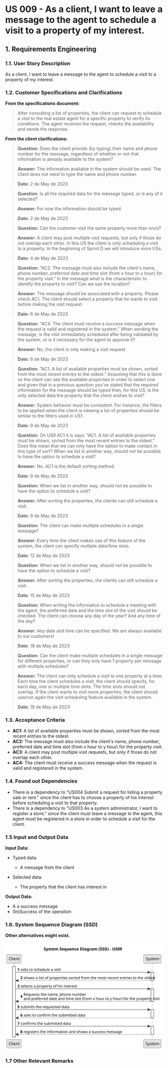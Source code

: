 # US 009 - As a client, I want to leave a message to the agent to schedule a visit to a property of my interest. 

## 1. Requirements Engineering


### 1.1. User Story Description


As a client, I want to leave a message to the agent to schedule a visit to a property of my interest.



### 1.2. Customer Specifications and Clarifications 


**From the specifications document:**

>	After consulting a list of properties, the client can request to schedule a visit to the real estate agent for a specific property to verify its conditions. The agent receives the request, checks the availability and sends the response.


**From the client clarifications:**

> **Question:** Does the client provide (by typing) their name and phone number for the message, regardless of whether or not that information is already available to the system?
>
>  **Answer:** The information available in the system should be used. The client does not need to type the name and phone number.
>
> **Date:** 2 de May de 2023

> **Question:** Is all the required data for the message typed, or is any of it selected?
> 
>  **Answer:** For now the information should be typed.
>
> **Date:** 2 de May de 2023

> **Question:** Can the customer visit the same property more than once?
>
>  **Answer:** A client may post multiple visit requests, but only if those do not overlap each other. In this US the client is only scheduling a visit to a property. In the beginning of Sprint D we will introduce more USs.
>
> **Date:** 4 de May de 2023

> **Question:** "AC2. The message must also include the client's name, phone number, preferred date and time slot (from x hour to y hour) for the property visit." In the message what is the characteristic to identify the property to visit? Can we use the location? 
>
>  **Answer:** The message should be associated with a property. Please check AC1. The client should select a property that he wants to visit before making the visit request.
>
> **Date:**  6 de May de 2023

> **Question:** "AC4. The client must receive a success message when the request is valid and registered in the system." When sending the message, is the visit immediately scheduled after being validated by the system, or is it necessary for the agent to approve it?
>
>  **Answer:** No, the client is only making a visit request.
>
> **Date:**  6 de May de 2023

> **Question:** "AC1. A list of available properties must be shown, sorted from the most recent entries to the oldest." Assuming that this is done so the client can see the available properties in order to select one and given that in a previous question you've stated that the required information for the message should be typed then, for this US, is the only selected data the property that the client wishes to visit?
>
>  **Answer:** System behavior must be consistent. For instance, the filters to be applied when the client is viewing a list of properties should be similar to the filters used in US1.
>
> **Date:** 9 de May de 2023

> **Question:** On US9 AC1 it is says: "AC1. A list of available properties must be shown, sorted from the most recent entries to the oldest." Does this mean that we can only have the option to make contact in this type of sort? When we list in another way, should not be possible to have the option to schedule a visit?
>
>  **Answer:** No. AC1 is the default sorting method.
>
> **Date:** 9 de May de 2023

> **Question:** When we list in another way, should not be possible to have the option to schedule a visit?
>
>  **Answer:** After sorting the properties, the cliente can still schedule a visit.
>
> **Date:** 9 de May de 2023

> **Question:** The client can make multiple schedules in a single message?
>
>  **Answer:** Every time the client makes use of this feature of the system, the client can specify multiple date/time slots.
>
> **Date:** 12 de May de 2023

> **Question:** When we list in another way, should not be possible to have the option to schedule a visit?
>
>  **Answer:** After sorting the properties, the cliente can still schedule a visit.
>
> **Date:** 15 de May de 2023

> **Question:** When writing the information to schedule a meeting with the agent, the preferred date and the time slot of the visit should be checked. The client can choose any day of the year? And any time of the day?
>
>  **Answer:** Any date and time can be specified. We are always available to our customers!
>
> **Date:**  18 de May de 2023

> **Question:**  Can the client make multiple schedules in a single message for different properties, or can they only have 1 property per message with multiple schedules?
>
>  **Answer:** The client can only schedule a visit to one property at a time. Each time the client schedules a visit, the client should specify, for each day, one or multiple time slots. The time slots should not overlap. If the client wants to visit more properties, the client should use/run again the visit scheduling feature available in the system.
>
> **Date:** 19 de May de 2023


### 1.3. Acceptance Criteria


* **AC1:** A list of available properties must be shown, sorted from the most recent entries to the oldest.
* **AC2:** The message must also include the client's name, phone number, preferred date and time slot (from x hour to y hour) for the property visit.
* **AC3:** A client may post multiple visit requests, but only if those do not overlap each other.
* **AC4:** The client must receive a success message when the request is valid and registered in the system.


### 1.4. Found out Dependencies


* There is a dependency to "US004 Submit a request for listing a property sale or rent." since the client has to choose a property of his interest before scheduling a visit to that property.
* There is a dependency to "US003 As a system administrator, I want to register a store." since the client must leave a message to the agent, this agent must be registered in a store in order to schedule a visit for the client.


### 1.5 Input and Output Data


**Input Data:**

* Typed data:
	* A message from the client
	
* Selected data:
	* The property that the client has interest in


**Output Data:**

* A a success message
* (In)Success of the operation

### 1.6. System Sequence Diagram (SSD)

**Other alternatives might exist.**

![System Sequence Diagram - Alternative One](svg/us09-system-sequence-diagram.svg)

### 1.7 Other Relevant Remarks

